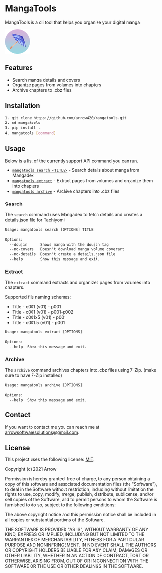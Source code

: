 # MangaTools

MangaTools is a cli tool that helps you organize your digital manga

<img float="left" src="logo.png" alt="" width="80"/>

## Features

* Search manga details and covers
* Organize pages from volumes into chapters
* Archive chapters to .cbz files

## Installation


```sh
1. git clone https://github.com/arrow420/mangatools.git
2. cd mangatools
3. pip install .
4. mangatools [command]
```

## Usage
Below is a list of the currently support API command you can run.

* [`mangatools search <TITLE>`](#search) - Search details about manga from Mangadex
* [`mangatools extract`](#extract)       - Extract pages from volumes and organize them into chapters
* [`mangatools archive`](#archive)       - Archive chapters into .cbz files


### Search
The `search` command uses Mangadex to fetch details and creates a details.json file for Tachiyomi.


```commandline
Usage: mangatools search [OPTIONS] TITLE

Options:
  --doujin      Shows manga with the doujin tag
  --no-covers   Doesn't download manga volume coverart
  --no-details  Doesn't create a details.json file
  --help        Show this message and exit.
```


### Extract
The `extract` command extracts and organizes pages from volumes into chapters.

Supported file naming schemes:
* Title - c001 (v01) - p001
* Title - c001 (v01) - p001-p002
* Title - c001x5 (v01) - p001
* Title - c001.5 (v01) - p001

```commandline
Usage: mangatools extract [OPTIONS]

Options:
  --help  Show this message and exit.
```


### Archive
The `archive` command archives chapters into .cbz files using 7-Zip. (make sure to have 7-Zip installed)


```commandline
Usage: mangatools archive [OPTIONS]

Options:
  --help  Show this message and exit.
```


## Contact

If you want to contact me you can reach me at <arrowsoftwaresolutions@gmail.com>.

## License
<!--- If you're not sure which open license to use see https://choosealicense.com/--->

This project uses the following license: [MIT](<https://choosealicense.com/licenses/mit/>).

Copyright (c) 2021 Arrow

Permission is hereby granted, free of charge, to any person obtaining a copy
of this software and associated documentation files (the "Software"), to deal
in the Software without restriction, including without limitation the rights
to use, copy, modify, merge, publish, distribute, sublicense, and/or sell
copies of the Software, and to permit persons to whom the Software is
furnished to do so, subject to the following conditions:

The above copyright notice and this permission notice shall be included in all
copies or substantial portions of the Software.

THE SOFTWARE IS PROVIDED "AS IS", WITHOUT WARRANTY OF ANY KIND, EXPRESS OR
IMPLIED, INCLUDING BUT NOT LIMITED TO THE WARRANTIES OF MERCHANTABILITY,
FITNESS FOR A PARTICULAR PURPOSE AND NONINFRINGEMENT. IN NO EVENT SHALL THE
AUTHORS OR COPYRIGHT HOLDERS BE LIABLE FOR ANY CLAIM, DAMAGES OR OTHER
LIABILITY, WHETHER IN AN ACTION OF CONTRACT, TORT OR OTHERWISE, ARISING FROM,
OUT OF OR IN CONNECTION WITH THE SOFTWARE OR THE USE OR OTHER DEALINGS IN THE
SOFTWARE.
